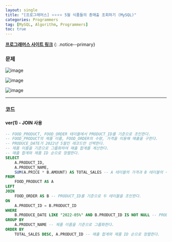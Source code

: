 ```yaml
---
layout: single
title: "[프로그래머스] ⭐⭐⭐⭐ 5월 식품들의 총매출 조회하기 (MySQL)"
categories: Programmers
tag: [MySQL, Algorithm, Programmers]
toc: true
---
```


**[프로그래머스 사이트 링크](<https://school.programmers.co.kr/learn/courses/30/lessons/131117>)**
{: .notice--primary}

### 문제

![image](https://user-images.githubusercontent.com/100071667/231313535-48e2f6af-3716-4189-ae38-eee519940959.png)

![image](https://user-images.githubusercontent.com/100071667/231313590-94a531f0-fc16-42c9-9222-b4e0a71ab4dd.png)

![image](https://user-images.githubusercontent.com/100071667/231313614-62786586-70a4-45cc-a0b8-0493dd0bb28a.png)

---

### 코드

#### ver(1) - JOIN 사용

```sql
-- FOOD_PRODUCT, FOOD_ORDER 테이블에서 PRODUCT_ID를 기준으로 조인한다.
-- FOOD_PRODUCT의 제품 이름, FOOD_ORDER의 수량, 가격을 이용해 매출을 구한다.
-- PRODUCE_DATE가 2022년 5월인 레코드만 선택한다.
-- 제품 이름을 기준으로 그룹화하여 매출 합계를 계산한다.
-- 매출 합계와 제품 ID 순으로 정렬한다.
SELECT 
    A.PRODUCT_ID, 
    A.PRODUCT_NAME, 
    SUM(A.PRICE * B.AMOUNT) AS TOTAL_SALES -- A 테이블의 가격과 B 테이블의 수량을 곱한 뒤, 총 매출을 계산한다.
FROM 
    FOOD_PRODUCT AS A
LEFT
JOIN
    FOOD_ORDER AS B -- PRODUCT_ID를 기준으로 두 테이블을 조인한다.
ON 
    A.PRODUCT_ID = B.PRODUCT_ID
WHERE 
    B.PRODUCE_DATE LIKE "2022-05%" AND B.PRODUCT_ID IS NOT NULL -- PRODUCE_DATE가 2022년 5월인 레코드만 선택한다.
GROUP BY 
    A.PRODUCT_NAME -- 제품 이름을 기준으로 그룹화한다.
ORDER BY 
    TOTAL_SALES DESC, A.PRODUCT_ID -- 매출 합계와 제품 ID 순으로 정렬한다.
```

